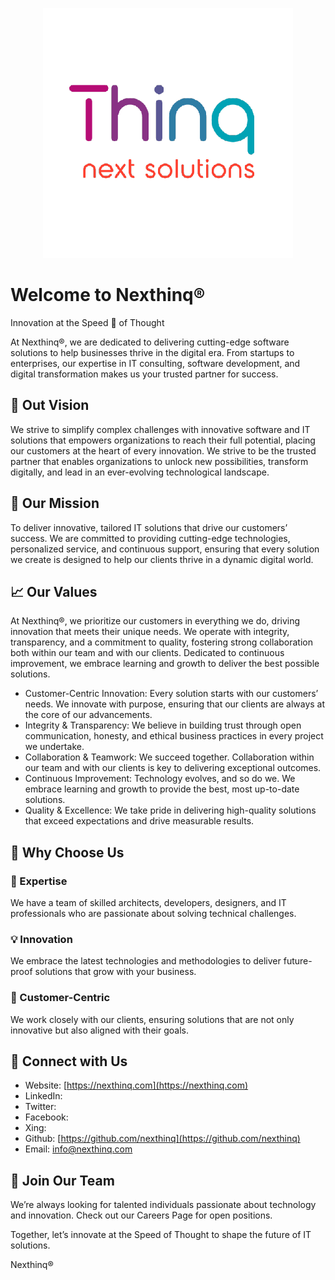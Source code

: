 <p align="center">
  <img src="./logo-transparent.png" />
</p>

# Welcome to Nexthinq®
 Innovation at the Speed 🚀 of Thought

At Nexthinq®, we are dedicated to delivering cutting-edge software solutions to help businesses thrive in the digital era. From startups to enterprises, our expertise in IT consulting, software development, and digital transformation makes us your trusted partner for success.

## 🎯 Out Vision

We strive to simplify complex challenges with innovative software and IT solutions that empowers organizations to reach their full potential, placing our customers at the heart of every innovation. We strive to be the trusted partner that enables organizations to unlock new possibilities, transform digitally, and lead in an ever-evolving technological landscape.

## 🌟 Our Mission

To deliver innovative, tailored IT solutions that drive our customers’ success. We are committed to providing cutting-edge technologies, personalized service, and continuous support, ensuring that every solution we create is designed to help our clients thrive in a dynamic digital world.

## 📈 Our Values

At Nexthinq®, we prioritize our customers in everything we do, driving innovation that meets their unique needs. We operate with integrity, transparency, and a commitment to quality, fostering strong collaboration both within our team and with our clients. Dedicated to continuous improvement, we embrace learning and growth to deliver the best possible solutions.

- Customer-Centric Innovation: Every solution starts with our customers’ needs. We innovate with purpose, ensuring that our clients are always at the core of our advancements.
- Integrity & Transparency: We believe in building trust through open communication, honesty, and ethical business practices in every project we undertake.
- Collaboration & Teamwork: We succeed together. Collaboration within our team and with our clients is key to delivering exceptional outcomes.
- Continuous Improvement: Technology evolves, and so do we. We embrace learning and growth to provide the best, most up-to-date solutions.
- Quality & Excellence: We take pride in delivering high-quality solutions that exceed expectations and drive measurable results.

## 🚀 Why Choose Us

### 🔧 Expertise
We have a team of skilled architects, developers, designers, and IT professionals who are passionate about solving technical challenges.

### 💡 Innovation
We embrace the latest technologies and methodologies to deliver future-proof solutions that grow with your business.

### 🤝 Customer-Centric
We work closely with our clients, ensuring solutions that are not only innovative but also aligned with their goals.

## 👥 Connect with Us

- Website: [https://nexthinq.com](https://nexthinq.com)
- LinkedIn: 
- Twitter: 
- Facebook: 
- Xing:
- Github: [https://github.com/nexthinq](https://github.com/nexthinq)
- Email: info@nexthinq.com

## 🤝 Join Our Team

We’re always looking for talented individuals passionate about technology and innovation. Check out our Careers Page for open positions.

Together, let’s innovate at the Speed of Thought to shape the future of IT solutions.

Nexthinq®

